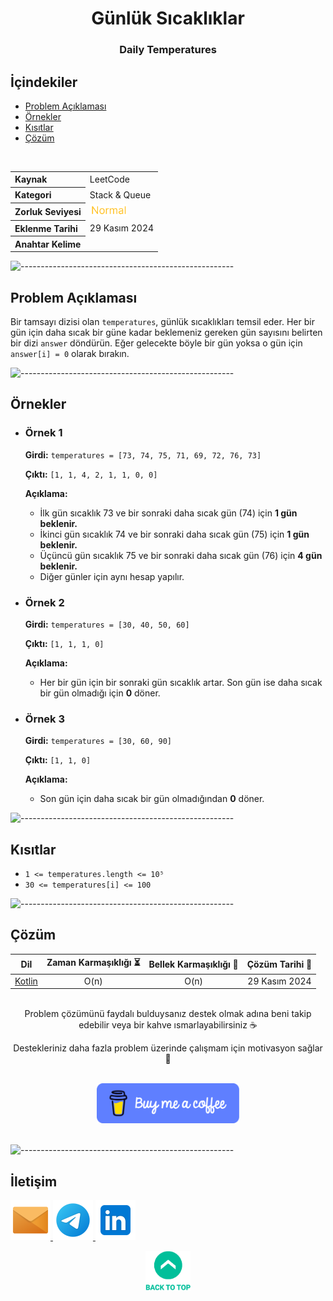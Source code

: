 <h1 align="center">
Günlük Sıcaklıklar<a name="article-top"></a>
</h1>
<h3 align="center">Daily Temperatures</h3>

## İçindekiler

- [Problem Açıklaması](#problem-açıklaması)
- [Örnekler](#örnekler)
- [Kısıtlar](#kısıtlar)
- [Çözüm](#çözüm)

<br>

<table>
  <tr>
    <th style="text-align: left; font-weight: bold;">Kaynak</th>
    <td style="text-align: left;">LeetCode</td>
  </tr>
  <tr>
    <th style="text-align: left; font-weight: bold;">Kategori</th>
    <td style="text-align: left;">Stack & Queue</td>
  </tr>
  <tr>
    <th style="text-align: left; font-weight: bold;">Zorluk Seviyesi</th>
    <td style="text-align: left;"> <img src="../0) İçerik Resources/Zorluk Seviyeleri/Normal.png" alt="Normal" height="20"/> </td>
  </tr>
  <tr>
    <th style="text-align: left; font-weight: bold;">Eklenme Tarihi</th>
    <td style="text-align: left;">29 Kasım 2024</td>
  </tr>
  <tr>
    <th style="text-align: left; font-weight: bold;">Anahtar Kelime</th>
    <td style="text-align: left;"></td>
  </tr>
</table>


![-----------------------------------------------------](../../Readme%20Resources/Çizgi.png)

## Problem Açıklaması 

Bir tamsayı dizisi olan `temperatures`, günlük sıcaklıkları temsil eder.
Her bir gün için daha sıcak bir güne kadar beklemeniz gereken gün sayısını belirten bir dizi
`answer` döndürün. Eğer gelecekte böyle bir gün yoksa o gün için `answer[i] = 0` olarak bırakın.


![-----------------------------------------------------](../../Readme%20Resources/Çizgi.png)

## Örnekler

- ### Örnek 1

  **Girdi:** `temperatures = [73, 74, 75, 71, 69, 72, 76, 73]`

  **Çıktı:** `[1, 1, 4, 2, 1, 1, 0, 0]`

  **Açıklama:** 
  - İlk gün sıcaklık 73 ve bir sonraki daha sıcak gün (74) için **1 gün beklenir.**
  - İkinci gün sıcaklık 74 ve bir sonraki daha sıcak gün (75) için **1 gün beklenir.**
  - Üçüncü gün sıcaklık 75 ve bir sonraki daha sıcak gün (76) için **4 gün beklenir.**
  - Diğer günler için aynı hesap yapılır.

- ### Örnek 2

  **Girdi:** `temperatures = [30, 40, 50, 60]`

  **Çıktı:** `[1, 1, 1, 0]`

  **Açıklama:** 
  - Her bir gün için bir sonraki gün sıcaklık artar. Son gün ise daha sıcak bir gün olmadığı için **0** döner.

- ### Örnek 3

  **Girdi:** `temperatures = [30, 60, 90]`

  **Çıktı:** `[1, 1, 0]`

  **Açıklama:** 
  - Son gün için daha sıcak bir gün olmadığından **0** döner.


![-----------------------------------------------------](../../Readme%20Resources/Çizgi.png)

## Kısıtlar

- `1 <= temperatures.length <= 10⁵`
- `30 <= temperatures[i] <= 100`


![-----------------------------------------------------](../../Readme%20Resources/Çizgi.png)

## Çözüm

<table>
  <thead>
    <tr>
      <th>Dil</th>
      <th>Zaman Karmaşıklığı ⏳</th>
      <th>Bellek Karmaşıklığı 🧠</th>
      <th>Çözüm Tarihi 📅</th>
    </tr>
  </thead>
  <tbody>
    <tr>
      <td> <a href="./Kotlin.kt" target="_blank">Kotlin</a> </td>
      <td align="center">O(n)</td>
      <td align="center">O(n)</td>
      <td align="center">29 Kasım 2024</td>
    </tr>
  </tbody>
</table>

<br>

<div align="center">
Problem çözümünü faydalı bulduysanız destek olmak adına beni takip edebilir veya bir kahve ısmarlayabilirsiniz ☕

Destekleriniz daha fazla problem üzerinde çalışmam için motivasyon sağlar 🚀
</div>

<br>

<div align="center">
  <a href="https://buymeacoffee.com/mustafatoktas" target="_blank"> <img src="../../Readme Resources/İletişim/Buy Me a Coffee.png" alt="Buy Me a Coffee" height="64"/> </a>
</div>

<br>


![-----------------------------------------------------](../../Readme%20Resources/Çizgi.png)

## İletişim

<a href="mailto:info@mustafatoktas.com"              target="_blank"> <img src="../../Readme Resources/İletişim/Mail.png"     alt="Mail"     width="64"/> </a>
<a href="https://t.me/mustafatoktas00"               target="_blank"> <img src="../../Readme Resources/İletişim/Telegram.png" alt="Telegram" width="64"/> </a>
<a href="https://www.linkedin.com/in/mustafatoktas/" target="_blank"> <img src="../../Readme Resources/İletişim/LinkedIn.png" alt="LinkedIn" width="64"/> </a>

<p align="center">
  <a href="#article-top"> <img src="../../Readme Resources/Back to Top.png" alt="Back to Top" height="64"/> </a>
</p>